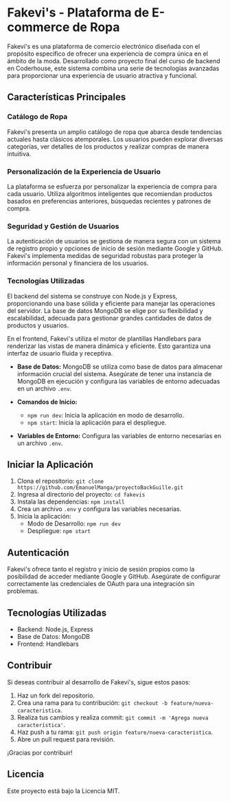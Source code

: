 # Fakevi's - Plataforma de E-commerce de Ropa

Fakevi's es una plataforma de comercio electrónico diseñada con el propósito específico de ofrecer una experiencia de compra única en el ámbito de la moda. Desarrollado como proyecto final del curso de backend en Coderhouse, este sistema combina una serie de tecnologías avanzadas para proporcionar una experiencia de usuario atractiva y funcional.

## Características Principales

### Catálogo de Ropa

Fakevi's presenta un amplio catálogo de ropa que abarca desde tendencias actuales hasta clásicos atemporales. Los usuarios pueden explorar diversas categorías, ver detalles de los productos y realizar compras de manera intuitiva.

### Personalización de la Experiencia de Usuario

La plataforma se esfuerza por personalizar la experiencia de compra para cada usuario. Utiliza algoritmos inteligentes que recomiendan productos basados en preferencias anteriores, búsquedas recientes y patrones de compra.

### Seguridad y Gestión de Usuarios

La autenticación de usuarios se gestiona de manera segura con un sistema de registro propio y opciones de inicio de sesión mediante Google y GitHub. Fakevi's implementa medidas de seguridad robustas para proteger la información personal y financiera de los usuarios.

### Tecnologías Utilizadas

El backend del sistema se construye con Node.js y Express, proporcionando una base sólida y eficiente para manejar las operaciones del servidor. La base de datos MongoDB se elige por su flexibilidad y escalabilidad, adecuada para gestionar grandes cantidades de datos de productos y usuarios.

En el frontend, Fakevi's utiliza el motor de plantillas Handlebars para renderizar las vistas de manera dinámica y eficiente. Esto garantiza una interfaz de usuario fluida y receptiva.

-   **Base de Datos:** MongoDB se utiliza como base de datos para almacenar información crucial del sistema. Asegúrate de tener una instancia de MongoDB en ejecución y configura las variables de entorno adecuadas en un archivo `.env`.

-   **Comandos de Inicio:**

    -   `npm run dev`: Inicia la aplicación en modo de desarrollo.
    -   `npm start`: Inicia la aplicación para el despliegue.

-   **Variables de Entorno:** Configura las variables de entorno necesarias en un archivo `.env`.

## Iniciar la Aplicación

1. Clona el repositorio: `git clone https://github.com/EmanuelManga/proyectoBackGuille.git`
2. Ingresa al directorio del proyecto: `cd fakevis`
3. Instala las dependencias: `npm install`
4. Crea un archivo `.env` y configura las variables necesarias.
5. Inicia la aplicación:
    - Modo de Desarrollo: `npm run dev`
    - Despliegue: `npm start`

## Autenticación

Fakevi's ofrece tanto el registro y inicio de sesión propios como la posibilidad de acceder mediante Google y GitHub. Asegúrate de configurar correctamente las credenciales de OAuth para una integración sin problemas.

## Tecnologías Utilizadas

-   Backend: Node.js, Express
-   Base de Datos: MongoDB
-   Frontend: Handlebars

## Contribuir

Si deseas contribuir al desarrollo de Fakevi's, sigue estos pasos:

1. Haz un fork del repositorio.
2. Crea una rama para tu contribución: `git checkout -b feature/nueva-caracteristica`.
3. Realiza tus cambios y realiza commit: `git commit -m 'Agrega nueva característica'`.
4. Haz push a tu rama: `git push origin feature/nueva-caracteristica`.
5. Abre un pull request para revisión.

¡Gracias por contribuir!

## Licencia

Este proyecto está bajo la Licencia MIT.
